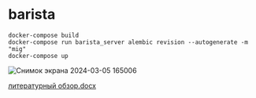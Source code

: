 # barista
```
docker-compose build
docker-compose run barista_server alembic revision --autogenerate -m "mig"
docker-compose up
```
![Снимок экрана 2024-03-05 165006](https://github.com/KirushaSpace/barista/assets/82442035/8e7ae4d5-29c4-45cb-ad2a-59e230057970)

[литературный обзор.docx](https://github.com/KirushaSpace/barista/files/14495129/default.docx)
